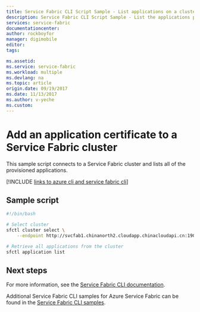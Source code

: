 ```yaml
---
title: Service Fabric CLI Script Sample - List applications on a cluster
description: Service Fabric CLI Script Sample - List the applications provisioned on a Service Fabric cluster.
services: service-fabric
documentationcenter: 
author: rockboyfor
manager: digimobile
editor: 
tags: 

ms.assetid: 
ms.service: service-fabric
ms.workload: multiple
ms.devlang: na
ms.topic: article
origin.date: 09/19/2017
ms.date: 11/13/2017
ms.author: v-yeche
ms.custom: 
---
```


# Add an application certificate to a Service Fabric cluster

This sample script connects to a Service Fabric cluster and lists all of the provisioned applications.

[!INCLUDE [links to azure cli and service fabric cli](../../../includes/service-fabric-sfctl.md)]

## Sample script

```sh
#!/bin/bash

# Select cluster
sfctl cluster select \
    --endpoint http://svcfab1.chinanorth2.cloudapp.chinacloudapi.cn:19080

# Retrieve all applications from the cluster
sfctl application list
```

## Next steps

For more information, see the [Service Fabric CLI documentation](../service-fabric-cli.md).

Additional Service Fabric CLI samples for Azure Service Fabric can be found in the [Service Fabric CLI samples](../samples-cli.md).
<!--Update_Description: new articles on list application with sfctl-->